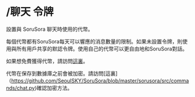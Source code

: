 # /聊天 令牌

設置與 SoruSora 聊天時使用的代幣。

每個代幣都有SoruSora每天可以響應的消息數量的限制。如果未設置令牌，則使用與所有用戶共享的默認令牌。使用自己的代幣可以更自由地和SoruSora對話。

如果想免費獲得代幣，請訪問[這裏](https://makersuite.google.com/app/apikey)。

代幣在保存到數據庫之前會被加密。請訪問[這裏]（https://github.com/SeoulSKY/SoruSora/blob/master/sorusora/src/commands/chat.py)確認加密方法。
